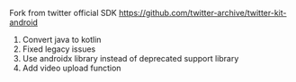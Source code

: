 Fork from twitter official SDK https://github.com/twitter-archive/twitter-kit-android

1. Convert java to kotlin
2. Fixed legacy issues
3. Use androidx library instead of deprecated support library
4. Add video upload function